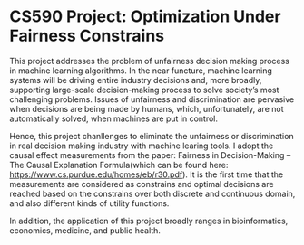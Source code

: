 # CS590 Project: Optimization Under Fairness Constrains

This project addresses the problem of unfairness decision making process in machine learning algorithms. In the near functure, machine learning systems will be driving entire industry decisions and, more broadly, supporting large-scale decision-making process to solve society’s most challenging problems. Issues of unfairness and discrimination are pervasive when decisions
are being made by humans, which, unfortunately, are not automatically solved, when machines are put in control. 

Hence, this project chanllenges to eliminate the unfairness or discrimination in real decision making industry with machine learing tools. I adopt the causal effect measurements from the paper: Fairness in Decision-Making – The Causal Explanation Formula(which can be found here: https://www.cs.purdue.edu/homes/eb/r30.pdf). It is the first time that the measurements are considered as constrains and optimal decisions are reached based on the constrains over both discrete and continuous domain, and also different kinds of utility functions. 

In addition, the application of this project broadly ranges in bioinformatics, economics, medicine, and public health.
